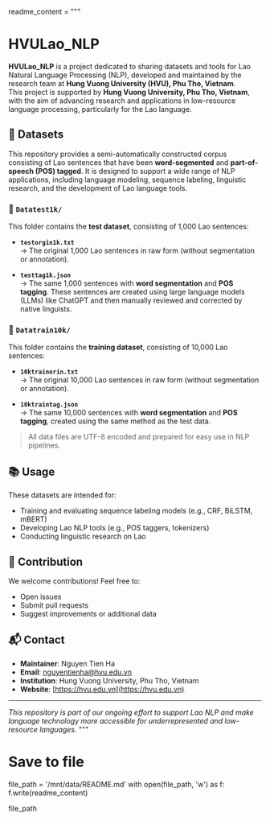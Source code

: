 readme_content = """
# HVULao_NLP

**HVULao_NLP** is a project dedicated to sharing datasets and tools for Lao Natural Language Processing (NLP), developed and maintained by the research team at **Hung Vuong University (HVU), Phu Tho, Vietnam**.  
This project is supported by **Hung Vuong University, Phu Tho, Vietnam**, with the aim of advancing research and applications in low-resource language processing, particularly for the Lao language.

## 📁 Datasets

This repository provides a semi-automatically constructed corpus consisting of Lao sentences that have been **word-segmented** and **part-of-speech (POS) tagged**. It is designed to support a wide range of NLP applications, including language modeling, sequence labeling, linguistic research, and the development of Lao language tools.

### 🔹 `Datatest1k/`

This folder contains the **test dataset**, consisting of 1,000 Lao sentences:

- **`testorgin1k.txt`**  
  → The original 1,000 Lao sentences in raw form (without segmentation or annotation).

- **`testtag1k.json`**  
  → The same 1,000 sentences with **word segmentation** and **POS tagging**. These sentences are created using large language models (LLMs) like ChatGPT and then manually reviewed and corrected by native linguists.

### 🔹 `Datatrain10k/`

This folder contains the **training dataset**, consisting of 10,000 Lao sentences:

- **`10ktrainorin.txt`**  
  → The original 10,000 Lao sentences in raw form (without segmentation or annotation).

- **`10ktraintag.json`**  
  → The same 10,000 sentences with **word segmentation** and **POS tagging**, created using the same method as the test data.

> All data files are UTF-8 encoded and prepared for easy use in NLP pipelines.

## 📚 Usage

These datasets are intended for:

- Training and evaluating sequence labeling models (e.g., CRF, BiLSTM, mBERT)
- Developing Lao NLP tools (e.g., POS taggers, tokenizers)
- Conducting linguistic research on Lao

## 🤝 Contribution

We welcome contributions! Feel free to:

- Open issues
- Submit pull requests
- Suggest improvements or additional data

## 📬 Contact

- **Maintainer**: Nguyen Tien Ha  
- **Email**: nguyentienha@hvu.edu.vn  
- **Institution**: Hung Vuong University, Phu Tho, Vietnam  
- **Website**: [https://hvu.edu.vn](https://hvu.edu.vn)

---

*This repository is part of our ongoing effort to support Lao NLP and make language technology more accessible for underrepresented and low-resource languages.*
"""

# Save to file
file_path = '/mnt/data/README.md'
with open(file_path, 'w') as f:
    f.write(readme_content)

file_path
